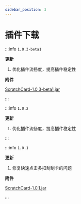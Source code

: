 ```yaml
---
sidebar_position: 3
---
```


# 插件下载

:::info `1.0.3-beta1`

**更新**

1. 优化插件流畅度，提高插件稳定性

**附件**

[ScratchCard-1.0.3-beta1.jar](https://www.goodmc.cn/plugin/ScratchCard/ScratchCard-1.0.3-beta1.jar)

:::


:::info `1.0.2`

**更新**

1. 优化插件流畅度，提高插件稳定性

:::

:::info `1.0.1`

**更新**

1. 修复快速点击多扣刮刮卡的问题

**附件**

[ScratchCard-1.0.1.jar](https://www.goodmc.cn/plugin/ScratchCard/ScratchCard-1.0.1.jar)

:::
